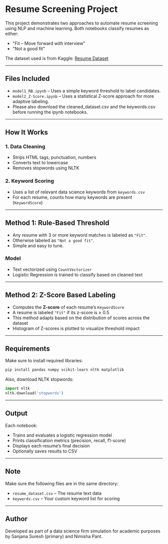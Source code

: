 
# Resume Screening Project

This project demonstrates two approaches to automate resume screening using NLP and machine learning. Both notebooks classify resumes as either:

- "Fit – Move forward with interview"
- "Not a good fit"

The dataset used is from Kaggle: [Resume Dataset](https://www.kaggle.com/datasets/gauravduttakiit/resume-dataset)

---

## Files Included

- `model1_RB.ipynb` – Uses a simple keyword threshold to label candidates.
- `model2_Z-Score.ipynb` – Uses a statistical Z-score approach for more adaptive labeling.
- Please also download the cleaned_dataset.csv and the keywords.csv before running the ipynb notebooks.

---

## How It Works

### 1. Data Cleaning
- Strips HTML tags, punctuation, numbers
- Converts text to lowercase
- Removes stopwords using NLTK

### 2. Keyword Scoring
- Uses a list of relevant data science keywords from `keywords.csv`
- For each resume, counts how many keywords are present (`KeywordScore`)

---

## Method 1: Rule-Based Threshold

- Any resume with 3 or more keyword matches is labeled as `"Fit"`.
- Otherwise labeled as `"Not a good fit"`.
- Simple and easy to tune.

### Model
- Text vectorized using `CountVectorizer`
- Logistic Regression is trained to classify based on cleaned text

---

## Method 2: Z-Score Based Labeling

- Computes the **Z-score** of each resume’s `KeywordScore`
- A resume is labeled `"Fit"` if its z-score is ≥ 0.5
- This method adapts based on the distribution of scores across the dataset
- Histogram of Z-scores is plotted to visualize threshold impact

---

## Requirements

Make sure to install required libraries:
```bash
pip install pandas numpy scikit-learn nltk matplotlib
```

Also, download NLTK stopwords:
```python
import nltk
nltk.download('stopwords')
```

---

## Output

Each notebook:
- Trains and evaluates a logistic regression model
- Prints classification metrics (precision, recall, f1-score)
- Displays each resume’s final decision
- Optionally saves results to CSV

---

## Note

Make sure the following files are in the same directory:
- `resume_dataset.csv` – The resume text data
- `keywords.csv` – Your custom keyword list for scoring

---

## Author
Developed as part of a data science firm simulation for academic purposes by Sanjana Suresh (primary) and Nimisha Pant.

